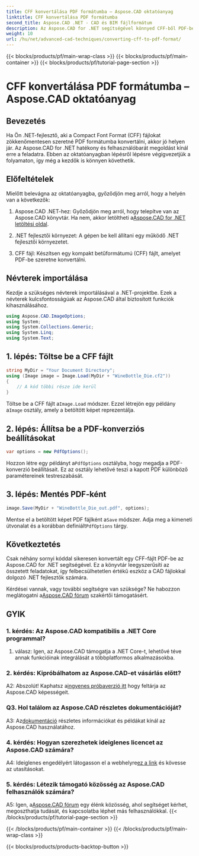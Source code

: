```yaml
---
title: CFF konvertálása PDF formátumba – Aspose.CAD oktatóanyag
linktitle: CFF konvertálása PDF formátumba
second_title: Aspose.CAD .NET - CAD és BIM fájlformátum
description: Az Aspose.CAD for .NET segítségével könnyed CFF-ből PDF-be konvertálást biztosít. Kövesse lépésenkénti útmutatónkat.
weight: 10
url: /hu/net/advanced-cad-techniques/converting-cff-to-pdf-format/
---
```


{{< blocks/products/pf/main-wrap-class >}}
{{< blocks/products/pf/main-container >}}
{{< blocks/products/pf/tutorial-page-section >}}

# CFF konvertálása PDF formátumba – Aspose.CAD oktatóanyag

## Bevezetés

Ha Ön .NET-fejlesztő, aki a Compact Font Format (CFF) fájlokat zökkenőmentesen szeretné PDF formátumba konvertálni, akkor jó helyen jár. Az Aspose.CAD for .NET hatékony és felhasználóbarát megoldást kínál erre a feladatra. Ebben az oktatóanyagban lépésről lépésre végigvezetjük a folyamaton, így még a kezdők is könnyen követhetik.

## Előfeltételek

Mielőtt belevágna az oktatóanyagba, győződjön meg arról, hogy a helyén van a következők:

1. Aspose.CAD .NET-hez: Győződjön meg arról, hogy telepítve van az Aspose.CAD könyvtár. Ha nem, akkor letöltheti a[Aspose.CAD for .NET letöltési oldal](https://releases.aspose.com/cad/net/).

2. .NET fejlesztői környezet: A gépen be kell állítani egy működő .NET fejlesztői környezetet.

3. CFF fájl: Készítsen egy kompakt betűformátumú (CFF) fájlt, amelyet PDF-be szeretne konvertálni.

## Névterek importálása

Kezdje a szükséges névterek importálásával a .NET-projektbe. Ezek a névterek kulcsfontosságúak az Aspose.CAD által biztosított funkciók kihasználásához.

```csharp
using Aspose.CAD.ImageOptions;
using System;
using System.Collections.Generic;
using System.Linq;
using System.Text;
```

## 1. lépés: Töltse be a CFF fájlt

```csharp
string MyDir = "Your Document Directory";
using (Image image = Image.Load(MyDir + "WineBottle_Die.cf2"))
{
    // A kód többi része ide kerül
}
```

 Töltse be a CFF fájlt a`Image.Load` módszer. Ezzel létrejön egy példány a`Image` osztály, amely a betöltött képet reprezentálja.

## 2. lépés: Állítsa be a PDF-konverziós beállításokat

```csharp
var options = new PdfOptions();
```

 Hozzon létre egy példányt a`PdfOptions` osztályba, hogy megadja a PDF-konverzió beállításait. Ez az osztály lehetővé teszi a kapott PDF különböző paramétereinek testreszabását.

## 3. lépés: Mentés PDF-ként

```csharp
image.Save(MyDir + "WineBottle_Die_out.pdf", options);
```

 Mentse el a betöltött képet PDF fájlként a`Save` módszer. Adja meg a kimeneti útvonalat és a korábban definiált`PdfOptions` tárgy.

## Következtetés

Csak néhány sornyi kóddal sikeresen konvertált egy CFF-fájlt PDF-be az Aspose.CAD for .NET segítségével. Ez a könyvtár leegyszerűsíti az összetett feladatokat, így felbecsülhetetlen értékű eszköz a CAD fájlokkal dolgozó .NET fejlesztők számára.

 Kérdései vannak, vagy további segítségre van szüksége? Ne habozzon meglátogatni a[Aspose.CAD fórum](https://forum.aspose.com/c/cad/19) szakértői támogatásért.

## GYIK

### 1. kérdés: Az Aspose.CAD kompatibilis a .NET Core programmal?

1. válasz: Igen, az Aspose.CAD támogatja a .NET Core-t, lehetővé téve annak funkcióinak integrálását a többplatformos alkalmazásokba.

### 2. kérdés: Kipróbálhatom az Aspose.CAD-et vásárlás előtt?

 A2: Abszolút! Kaphatsz a[ingyenes próbaverzió itt](https://releases.aspose.com/) hogy feltárja az Aspose.CAD képességeit.

### Q3. Hol találom az Aspose.CAD részletes dokumentációját?

 A3: Az[dokumentáció](https://reference.aspose.com/cad/net/) részletes információkat és példákat kínál az Aspose.CAD használatához.

### 4. kérdés: Hogyan szerezhetek ideiglenes licencet az Aspose.CAD számára?

 A4: Ideiglenes engedélyért látogasson el a webhelyre[ez a link](https://purchase.aspose.com/temporary-license/) és kövesse az utasításokat.

### 5. kérdés: Létezik támogató közösség az Aspose.CAD felhasználók számára?

 A5: Igen, a[Aspose.CAD fórum](https://forum.aspose.com/c/cad/19) egy élénk közösség, ahol segítséget kérhet, megoszthatja tudását, és kapcsolatba léphet más felhasználókkal.
{{< /blocks/products/pf/tutorial-page-section >}}

{{< /blocks/products/pf/main-container >}}
{{< /blocks/products/pf/main-wrap-class >}}

{{< blocks/products/products-backtop-button >}}
